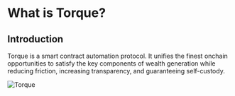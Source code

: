 # What is Torque?

## Introduction

Torque is a smart contract automation protocol. It unifies the finest onchain opportunities to satisfy the key components of wealth generation while reducing friction, increasing transparency, and guaranteeing self-custody.

![Torque](/gitbook/assets/torque-system.png)
